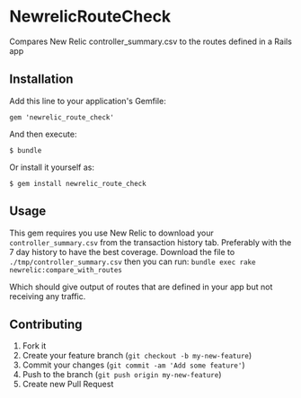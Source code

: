 # NewrelicRouteCheck

Compares New Relic controller_summary.csv to the routes defined in a Rails app

## Installation

Add this line to your application's Gemfile:

    gem 'newrelic_route_check'

And then execute:

    $ bundle

Or install it yourself as:

    $ gem install newrelic_route_check

## Usage

This gem requires you use New Relic to download your `controller_summary.csv` from the transaction history tab. Preferably with the 7 day history to have the best coverage. Download the file to `./tmp/controller_summary.csv` then you can run: `bundle exec rake newrelic:compare_with_routes`

Which should give output of routes that are defined in your app but not receiving any traffic.


## Contributing

1. Fork it
2. Create your feature branch (`git checkout -b my-new-feature`)
3. Commit your changes (`git commit -am 'Add some feature'`)
4. Push to the branch (`git push origin my-new-feature`)
5. Create new Pull Request
